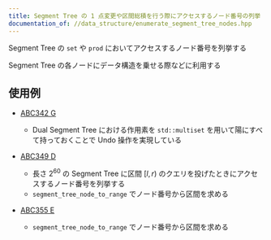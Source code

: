 ```yaml
---
title: Segment Tree の 1 点変更や区間総積を行う際にアクセスするノード番号の列挙
documentation_of: //data_structure/enumerate_segment_tree_nodes.hpp
---
```


Segment Tree の `set` や `prod` においてアクセスするノード番号を列挙する

Segment Tree の各ノードにデータ構造を乗せる際などに利用する

## 使用例

- [ABC342 G](https://atcoder.jp/contests/abc342/submissions/50636081)
    - Dual Segment Tree における作用素を `std::multiset` を用いて陽にすべて持っておくことで Undo 操作を実現している

- [ABC349 D](https://atcoder.jp/contests/abc349/tasks/abc349_d)
    - 長さ $2^{60}$ の Segment Tree に区間 $[l, r)$ のクエリを投げたときにアクセスするノード番号を列挙する
    - `segment_tree_node_to_range` でノード番号から区間を求める

- [ABC355 E](https://atcoder.jp/contests/abc355/tasks/abc355_e)
    - `segment_tree_node_to_range` でノード番号から区間を求める
